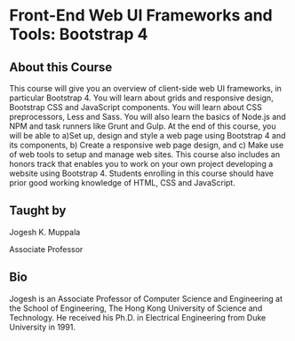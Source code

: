 # Front-End Web UI Frameworks and Tools: Bootstrap 4
## About this Course
This course will give you an overview of client-side web UI frameworks, in particular Bootstrap 4. You will learn about grids and responsive design, Bootstrap CSS and JavaScript components. You will learn about CSS preprocessors, Less and Sass. You will also learn the basics of Node.js and NPM and task runners like Grunt and Gulp.
At the end of this course, you will be able to a)Set up, design and style a web page using Bootstrap 4 and its components, b) Create a responsive web page design, and c) Make use of web tools to setup and manage web sites.
This course also includes an honors track that enables you to work on your own project developing a website using Bootstrap 4.
Students enrolling in this course should have prior good working knowledge of HTML, CSS and JavaScript.
## Taught by
Jogesh K. Muppala

Associate Professor

## Bio
Jogesh is an Associate Professor of Computer Science and Engineering at the School of Engineering, The Hong Kong University of Science and Technology. He received his Ph.D. in Electrical Engineering from Duke University in 1991.
